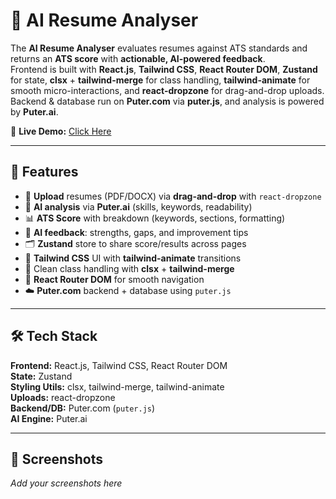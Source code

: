 # 🤖 AI Resume Analyser

The **AI Resume Analyser** evaluates resumes against ATS standards and returns an **ATS score** with **actionable, AI-powered feedback**.  
Frontend is built with **React.js**, **Tailwind CSS**, **React Router DOM**, **Zustand** for state, **clsx** + **tailwind-merge** for class handling, **tailwind-animate** for smooth micro-interactions, and **react-dropzone** for drag-and-drop uploads.  
Backend & database run on **Puter.com** via **puter.js**, and analysis is powered by **Puter.ai**.

🔗 **Live Demo:** [Click Here](<https://ai-resume-analyser-25.netlify.app/>)

---

## 🚀 Features
- 📂 **Upload** resumes (PDF/DOCX) via **drag-and-drop** with `react-dropzone`
- 🧠 **AI analysis** via **Puter.ai** (skills, keywords, readability)
- 📊 **ATS Score** with breakdown (keywords, sections, formatting)
- 📝 **AI feedback**: strengths, gaps, and improvement tips
- 🗂️ **Zustand** store to share score/results across pages
- 🎨 **Tailwind CSS** UI with **tailwind-animate** transitions
- 🧩 Clean class handling with **clsx** + **tailwind-merge**
- 🔄 **React Router DOM** for smooth navigation
- ☁️ **Puter.com** backend + database using `puter.js`

---

## 🛠️ Tech Stack
**Frontend:** React.js, Tailwind CSS, React Router DOM  
**State:** Zustand  
**Styling Utils:** clsx, tailwind-merge, tailwind-animate  
**Uploads:** react-dropzone  
**Backend/DB:** Puter.com (`puter.js`)  
**AI Engine:** Puter.ai

---

## 📸 Screenshots
_Add your screenshots here_
